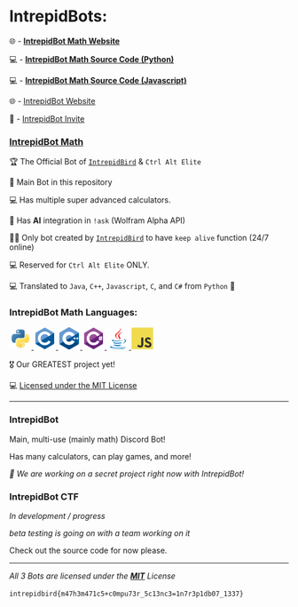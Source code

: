 # IntrepidBots:

🌐 - [**IntrepidBot Math Website**](https://sites.google.com/view/intrepidbot-math)


💻 - [**IntrepidBot Math Source Code (Python)**](https://github.com/intrepidbird/intrepidbot/blob/main/mathbot/main.py)

💻 - [**IntrepidBot Math Source Code (Javascript)**](https://github.com/intrepidbird/intrepidbot/blob/main/mathbot/javascript-translation.js)

🌐 - [IntrepidBot Website](https://sites.google.com/view/intrepidbot)

🤖 - [IntrepidBot Invite](https://discord.com/api/oauth2/authorize?client_id=842849935434317915&redirect_uri=https%3A%2F%2Fdiscordapp.com%2Foauth2%2Fauthorize%3F%26client_id%3D842849935434317915%26scope%3Dbot&response_type=code&scope=rpc.activities.write%20messages.read%20applications.commands)

### [IntrepidBot Math](https://github.com/intrepidbird/intrepidbot/tree/main/mathbot)

🏆 The Official Bot of [`IntrepidBird`](https://github.com/intrepidbird) & `Ctrl Alt Elite`

🥇 Main Bot in this repository

💻 Has multiple super advanced calculators.

🤖 Has **AI** integration in `!ask` (Wolfram Alpha API)

👨‍💻 Only bot created by [`IntrepidBird`](https://github.com/intrepidbird) to have `keep alive` function (24/7 online)

💻 Reserved for `Ctrl Alt Elite` ONLY.

💻 Translated to `Java`, `C++`, `Javascript`, `C`, and `C#` from `Python` 🥳

<h3 align="left">IntrepidBot Math Languages:</h3>
<p align="left"> <a href=https://github.com/intrepidbird/intrepidbot/blob/main/mathbot/main.py target="_blank" rel="noreferrer"> <img src="https://raw.githubusercontent.com/devicons/devicon/master/icons/python/python-original.svg" alt="python" width="40" height="40"/> </a> <a href="https://github.com/intrepidbird/intrepidbot/blob/main/mathbot/factorial-translation.c" target="_blank" rel="noreferrer"> <img src="https://raw.githubusercontent.com/devicons/devicon/master/icons/c/c-original.svg" alt="c" width="40" height="40"/> </a> <a href="https://github.com/intrepidbird/intrepidbot/blob/main/mathbot/cpp-translation.cpp" target="_blank" rel="noreferrer"> <img src="https://raw.githubusercontent.com/devicons/devicon/master/icons/cplusplus/cplusplus-original.svg" alt="cplusplus" width="40" height="40"/> </a> <a href="https://github.com/intrepidbird/intrepidbot/blob/main/mathbot/cs-translation.cs" target="_blank" rel="noreferrer"> <img src="https://raw.githubusercontent.com/devicons/devicon/master/icons/csharp/csharp-original.svg" alt="csharp" width="40" height="40"/> </a> <a href="https://github.com/intrepidbird/intrepidbot/blob/main/mathbot/java-translation.java" target="_blank" rel="noreferrer"> <img src="https://raw.githubusercontent.com/devicons/devicon/master/icons/java/java-original.svg" alt="java" width="40" height="40"/> </a> <a href="https://github.com/intrepidbird/intrepidbot/blob/main/mathbot/javascript-translation.js" target="_blank" rel="noreferrer"> <img src="https://raw.githubusercontent.com/devicons/devicon/master/icons/javascript/javascript-original.svg" alt="javascript" width="40" height="40"/> </a> </p>

🎖️ Our GREATEST project yet!

💻 [Licensed under the MIT License](https://en.wikipedia.org/wiki/MIT_License)

--------------------------------------------------------------------------------------------------------------------------------------------------------------------------------------------------------------------

### IntrepidBot

Main, multi-use (mainly math) Discord Bot!

Has many calculators, can play games, and more!

*🤫 We are working on a secret project right now with IntrepidBot!*

### IntrepidBot CTF

*In development / progress*

*beta testing is going on with a team working on it*

Check out the source code for now please.

---------------------------------------------------------------------------------------------------------------------------------------------------------------------------------------------------------------------------------------------------
*All 3 Bots are licensed under the **[MIT](https://en.wikipedia.org/wiki/MIT_License)** License*

`intrepidbird{m47h3m471c5+c0mpu73r_5c13nc3=1n7r3p1db07_1337}`
